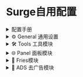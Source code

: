 # Surge自用配置

<details>
  <summary>配置手册</summary>
    
  - [Surge 手册](https://manual.nssurge.com)

  - [Surge 官方中文指引](https://manual.nssurge.com/book/understanding-surge/cn/)

  - [Surge 入门教程](https://wiki.surge.community)

  - [DivineEngine教程](https://divineengine.net/more/special/surge/)

  - [Surge配置解析](https://raw.githubusercontent.com/getsomecat/GetSomeCats/Surge/SurgePro.conf)

</details>

<details>
  <summary>⚙️ General 通用设置</summary>

  - **重定向** ：[一键安装](https://api.boxjs.app/surge/install-module?url=https://raw.githubusercontent.com/Jard1n/VPN_Tool/main/Surge/Module/Redirect.sgmodule)

  - **Google重定向** ：[一键安装](https://api.boxjs.app/surge/install-module?url=https://raw.githubusercontent.com/Jard1n/VPN_Tool/main/Surge/Module/GoogleRedirect.sgmodule)

  - **General** ：[一键安装](https://api.boxjs.app/surge/install-module?url=https://raw.githubusercontent.com/Jard1n/VPN_Tool/main/Surge/Module/General.sgmodule)

  - **DNS** ：[一键安装](https://api.boxjs.app/surge/install-module?url=https://raw.githubusercontent.com/Jard1n/VPN_Tool/main/Surge/Module/DNS.sgmodule)

  - **Safari快捷搜索** ：[一键安装](https://api.boxjs.app/surge/install-module?url=https://raw.githubusercontent.com/Jard1n/VPN_Tool/main/Surge/Module/QuickSearch.sgmodule)

</details>

<details>
  <summary>🛠️ Tools 工具模块</summary>
  
  - **BoxJs 配置面板** ：[一键安装](https://api.boxjs.app/surge/install-module?url=https://raw.githubusercontent.com/chavyleung/scripts/master/box/rewrite/boxjs.rewrite.surge.sgmodule)

  - **Sub-Store 订阅管理** ：[一键安装](https://api.boxjs.app/surge/install-module?url=https://raw.githubusercontent.com/sub-store-org/Sub-Store/master/config/Surge.sgmodule)

  - **Script-Hub 重写转换** ：[一键安装](https://api.boxjs.app/surge/install-module?url=https://raw.githubusercontent.com/Script-Hub-Org/Script-Hub/main/modules/script-hub.surge.sgmodule)

  - **Surge 故障排除** ：[一键安装](https://api.boxjs.app/surge/install-module?url=https://raw.githubusercontent.com/Keywos/rule/main/script/st/surgetool.sgmodule)

</details>

<details>
  <summary>🌐 Panel 面板模块</summary>

  - **机场信息** ：[一键安装](https://api.boxjs.app/surge/install-module?url=https://raw.githubusercontent.com/Jard1n/VPN_Tool/main/Surge/Module/Sub_Info.sgmodule)

  - **节点信息** ：[一键安装](https://api.boxjs.app/surge/install-module?url=https://raw.githubusercontent.com/Jard1n/VPN_Tool/main/Surge/Module/Panel.sgmodule)

  - **网速测试** ：[一键安装](https://api.boxjs.app/surge/install-module?url=https://raw.githubusercontent.com/Jard1n/VPN_Tool/main/Surge/Module/NetSpeed.sgmodule)

  - **VPS监控** ：[一键安装](https://api.boxjs.app/surge/install-module?url=https://raw.githubusercontent.com/getsomecat/GetSomeCats/Surge/modules/CatVPS.sgmodule)

  - **入口落地查询** ：[一键安装](https://api.boxjs.app/surge/install-module?url=https://raw.githubusercontent.com/Jard1n/VPN_Tool/main/Surge/Module/network-info.sgmodule)

</details>

<details>
  <summary>🍟 Fries模块</summary>

  - **⚙️ Enhanced** ：[一键安装](https://api.boxjs.app/surge/install-module?url=https://raw.githubusercontent.com/Jard1n/VPN_Tool/main/Surge/Module/BiliBili.Enhanced.sgmodule)

  - **🌐 Global** ：[一键安装](https://api.boxjs.app/surge/install-module?url=https://raw.githubusercontent.com/Jard1n/VPN_Tool/main/Surge/Module/BiliBili.Global.sgmodule)

  - **🔀 Redirect** ：[一键安装](https://api.boxjs.app/surge/install-module?url=https://raw.githubusercontent.com/Jard1n/VPN_Tool/main/Surge/Module/BiliBili.Redirect.sgmodule)

  - **🛡️ ADBlock** ：[一键安装](https://api.boxjs.app/surge/install-module?url=https://raw.githubusercontent.com/Jard1n/VPN_Tool/main/Surge/Module/BiliBili.ADBlock.sgmodule)

  - **▶️ YouTube** ：[一键安装](https://api.boxjs.app/surge/install-module?url=https://raw.githubusercontent.com/Jard1n/VPN_Tool/main/Surge/Module/DualSubs.YouTube.sgmodule)

  - **🌤 天气** ：[一键安装](https://api.boxjs.app/surge/install-module?url=https://raw.githubusercontent.com/Jard1n/VPN_Tool/main/Surge/Module/iRingo.WeatherKit.sgmodule)

  - **📍 定位** ：[一键安装](https://api.boxjs.app/surge/install-module?url=https://raw.githubusercontent.com/Jard1n/VPN_Tool/main/Surge/Module/iRingo.Location.sgmodule)

  - **🗺 地图** ：[一键安装](https://api.boxjs.app/surge/install-module?url=https://raw.githubusercontent.com/Jard1n/VPN_Tool/main/Surge/Module/iRingo.Maps.sgmodule)

</details>

<details>
  <summary>🚫 ADS 去广告模块</summary>

  - **自用去广告合集** ：[一键安装](https://api.boxjs.app/surge/install-module?url=https://raw.githubusercontent.com/Jard1n/VPN_Tool/main/Surge/Module/MyBlockAds.sgmodule)

  - **屏蔽HttpDNS** ：[一键安装](https://api.boxjs.app/surge/install-module?url=https://raw.githubusercontent.com/VirgilClyne/GetSomeFries/main/sgmodule/HTTPDNS.Block.sgmodule)

  - **高德地图** ：[一键安装](https://api.boxjs.app/surge/install-module?url=https://raw.githubusercontent.com/Jard1n/VPN_Tool/main/Surge/Module/Amap.sgmodule)

  - **百度输入法** ：[一键安装](https://api.boxjs.app/surge/install-module?url=https://raw.githubusercontent.com/Jard1n/VPN_Tool/main/Surge/Module/Baidu_input.sgmodule)

  - **哔哩哔哩** ：[一键安装](https://api.boxjs.app/surge/install-module?url=https://github.com/BiliUniverse/ADBlock/raw/main/modules/BiliBili.ADBlock.sgmodule)

  - **菜鸟裹裹** ：[一键安装](https://api.boxjs.app/surge/install-module?url=https://raw.githubusercontent.com/Jard1n/VPN_Tool/main/Surge/Module/Cainiao.sgmodule)

  - **Keep** ：[一键安装](https://api.boxjs.app/surge/install-module?url=https://raw.githubusercontent.com/Jard1n/VPN_Tool/main/Surge/Module/Keep.sgmodule)

  - **小红书** ：[一键安装](https://api.boxjs.app/surge/install-module?url=https://raw.githubusercontent.com/Jard1n/VPN_Tool/main/Surge/Module/RedNote.sgmodule)

  - **网易云音乐** ：[一键安装](https://api.boxjs.app/surge/install-module?url=https://raw.githubusercontent.com/Jard1n/VPN_Tool/main/Surge/Module/NetEaseMusic.sgmodule)

  - **影视网站** ：[一键安装](https://api.boxjs.app/surge/install-module?url=https://raw.githubusercontent.com/Jard1n/VPN_Tool/main/Surge/Module/WebAdBlock.sgmodule)

  - **微博国际版** ：[一键安装](https://api.boxjs.app/surge/install-module?url=https://raw.githubusercontent.com/Jard1n/VPN_Tool/main/Surge/Module/WeiboIntl.sgmodule)

  - **微信小程序** ：[一键安装](https://api.boxjs.app/surge/install-module?url=https://raw.githubusercontent.com/Jard1n/VPN_Tool/main/Surge/Module/MiniPrograms.sgmodule)

  - **喜马拉雅** ：[一键安装](https://api.boxjs.app/surge/install-module?url=https://raw.githubusercontent.com/Jard1n/VPN_Tool/main/Surge/Module/Ximalaya.sgmodule)

  - **YouTube** ：[一键安装](https://api.boxjs.app/surge/install-module?url=https://raw.githubusercontent.com/Jard1n/VPN_Tool/main/Surge/Module/YouTubeAds.sgmodule)

  - **知乎** ：[一键安装](https://api.boxjs.app/surge/install-module?url=https://raw.githubusercontent.com/Jard1n/VPN_Tool/main/Surge/Module/Zhihu.sgmodule)

  - **爱优腾芒** ：[一键安装](https://api.boxjs.app/surge/install-module?url=https://raw.githubusercontent.com/Jard1n/VPN_Tool/main/Surge/Module/cnftp.sgmodule)

  - **IT之家** ：[一键安装](https://api.boxjs.app/surge/install-module?url=https://raw.githubusercontent.com/Jard1n/VPN_Tool/main/Surge/Module/ithome.sgmodule)

  - **什么值得买** ：[一键安装](https://api.boxjs.app/surge/install-module?url=https://raw.githubusercontent.com/Jard1n/VPN_Tool/main/Surge/Module/smzdm.sgmodule)

</details>

